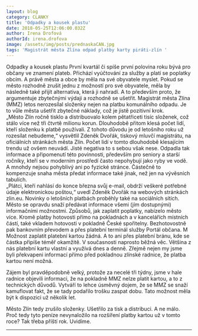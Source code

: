 ```yaml
---
layout: blog
category: CLANKY
title: 'Odpadky a kousek plastu'
date: 2018-05-25T12:06:00.032Z
author: Irena Drofová
authorId: irena.drofova
image: /assets/img/posts/prednaskaCAN.jpg   
tags: 'Magistrát města Zlína odpad platby karty piráti-zlín '
---
```

Odpadky a kousek plastu
První kvartál či spíše první polovina roku bývá pro občany ve znamení plateb. 
Přichází vyúčtování za služby a platí se poplatky obcím. A právě města a obce by měla na své obyvatele myslet. 
Pokud se město rozhodně zrušit jednu z možností pro své obyvatele, měla by následně také přijít alternativa, která ji nahradí. 
A to především proto, že argumentuje zbytečnými výdaji a rozhodně se ušetřit. 
Magistrát města Zlína (MMZ) letos nerozesílal složenky nejen na platbu komunálního odpadu. 
Je to vůle města ušetřit zbytečné náklady, což je jistě pozitivní krok.  
„Město Zlín ročně tisklo a distribuovalo kolem pětatřiceti tisíc složenek, což stálo více než tři čtvrtě milionu korun. 
Dlouhodobě přitom klesá počet lidí, kteří složenku k platbě používali. 
Z tohoto důvodu je od letošního roku už rozesílat nebudeme,“ vysvětlil Zdeněk Dvořák, tiskový mluvčí magistrátu, na oficiálních stránkách města Zlín. 
Počet lidí v tomto dlouhodobě klesajícím trendu už ovšem neuvádí.
Jisté negativa to s sebou však nese. Odpadla tak informace a připomenutí této povinnosti, především pro seniory a starší ročníky, kteří se v moderním prostředí často nepohybují jako ryby ve vodě. 
A mnohdy nejsou pohyblivý ani po fyzické stránce. Částečně to kompenzuje snaha města předat informace také jinak, než jen na vývěsních tabulích.  
„Plátci, kteří nahlásí do konce března svůj e-mail, obdrží veškeré potřebné údaje elektronickou poštou,“ uvedl Zdeněk Dvořák na webových stránkách zlin.eu. Novinky o letošních platbách proběhly také na sociálních sítích. 
Město se opravdu snaží předávat informace všemi (jím dostupnými) informačními možnostmi.
Způsobů, jak zaplatit poplatky, nabízelo město více. Kromě platby hotovosti přímo na pokladnách a v kancelářích místních částí, také vkladem hotovosti v pokladně České spořitelny. Bezhotovostně pak bankovním převodem a přes platební terminál služby Portál občana. M
Možnost zaplatit platební kartou žádná. A to ani přes platební bránu, kde se částka připíše téměř okamžitě. 
V současnosti naprosto běžná věc. Většina z nás platební kartu vlastní a využívá dnes a denně. 
Zřejmě nejen my jsme byli překvapeni informací přímo před pokladnou zlínské radnice, že platba kartou není možná. 
 

Zájem byl pravděpodobně velký, protože za necelé tři týdny, jsme v hale radnice objevili informaci, že na pokladně MMZ nelze platit kartou, a to z technických důvodů. Vytváří to lehce úsměvný dojem, že se MMZ se snaží kamuflovat fakt, že se tady podařilo trošku zaspat dobu. Tato možnost měla být k dispozici už několik let.
 

Město Zlín tedy zrušilo složenky. Ušetřilo za tisk a distribuci. A ne málo. Proč tedy tyto peníze nevynaložilo na rozšíření platby kartou už v tomto roce? Tak třeba příští rok. Uvidíme.


- - -
